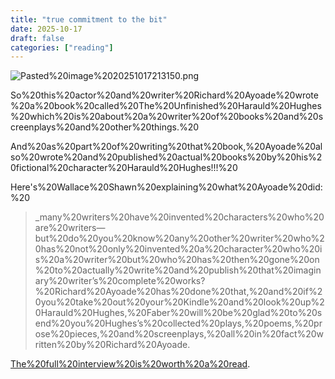 ```yaml
---
title: "true commitment to the bit"
date: 2025-10-17
draft: false
categories: ["reading"]
---
```


![Pasted%20image%2020251017213150.png](%20/images/Pasted%20image%2020251017213150.png%20)

So%20this%20actor%20and%20writer%20Richard%20Ayoade%20wrote%20a%20book%20called%20The%20Unfinished%20Harauld%20Hughes%20which%20is%20about%20a%20writer%20of%20books%20and%20screenplays%20and%20other%20things.%20

And%20as%20part%20of%20writing%20that%20book,%20Ayoade%20also%20wrote%20and%20published%20actual%20books%20by%20his%20fictional%20character%20Harauld%20Hughes!!!%20

Here's%20Wallace%20Shawn%20explaining%20what%20Ayoade%20did:%20

>_many%20writers%20have%20invented%20characters%20who%20are%20writers—but%20do%20you%20know%20any%20other%20writer%20who%20has%20not%20only%20invented%20a%20character%20who%20is%20a%20writer%20but%20who%20has%20then%20gone%20on%20to%20actually%20write%20and%20publish%20that%20imaginary%20writer’s%20complete%20works?%20Richard%20Ayoade%20has%20done%20that,%20and%20if%20you%20take%20out%20your%20Kindle%20and%20look%20up%20Harauld%20Hughes,%20Faber%20will%20be%20glad%20to%20send%20you%20Hughes’s%20collected%20plays,%20poems,%20prose%20pieces,%20and%20screenplays,%20all%20in%20fact%20written%20by%20Richard%20Ayoade.

[The%20full%20interview%20is%20worth%20a%20read](%20https://www.mcsweeneys.net/articles/the-process-richard-ayoade-the-unfinished-harauld-hughes-2024%20).
